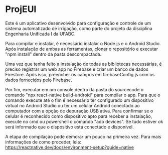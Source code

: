 # ProjEUI

Este é um aplicativo desenvolvido para configuração e controle de um sistema automatizado de irrigação, como parte do projeto da disciplina Engenharia Unificada I da UFABC.

Para compilar e instalar, é necessário instalar o Node.js e o Android Studio. Após instalação de ambas as ferramentas, clonar o repositório e executar "npm install" dentro da pasta descompactada.

Uma vez que tenha feito a instalação de todas as bibliotecas necessárias, é preciso registrar um web app no Firebase e criar um banco de dados Firestore. Após isso, preencher os campos em firebaseConfig.js com os dados fornecidos pelo Firebase.

Por fim, executar em um console dentro da pasta do sourcecode o comando "npx react-native build-android" para compilar o app. Para que o comando execute até o fim é necessário ter configurado um dispositivo virtual no Android Studio ou ter um celular Android conectado ao computador com a opção de depuração USB ativa. Para confirmar se o celular é reconhecido como dispositivo apto para receber a instalação, execute no cmd ou powershell o comando "adb devices". Se tudo estiver ok será informado que o dispositivo está conectado e disponível.

A etapa de compilação pode demorar um pouco na primeira vez. Para mais informações de como proceder, leia: https://reactnative.dev/docs/environment-setup?guide=native
